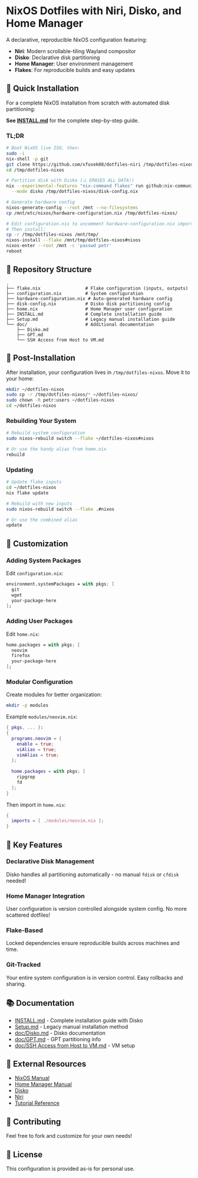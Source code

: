 # NixOS Dotfiles with Niri, Disko, and Home Manager

A declarative, reproducible NixOS configuration featuring:
- **Niri**: Modern scrollable-tiling Wayland compositor
- **Disko**: Declarative disk partitioning
- **Home Manager**: User environment management
- **Flakes**: For reproducible builds and easy updates

## 🚀 Quick Installation

For a complete NixOS installation from scratch with automated disk partitioning:

**See [INSTALL.md](./INSTALL.md)** for the complete step-by-step guide.

### TL;DR

```bash
# Boot NixOS live ISO, then:
sudo -i
nix-shell -p git
git clone https://github.com/xfusek08/dotfiles-niri /tmp/dotfiles-nixos
cd /tmp/dotfiles-nixos

# Partition disk with Disko (⚠️ ERASES ALL DATA!)
nix --experimental-features "nix-command flakes" run github:nix-community/disko -- \
  --mode disko /tmp/dotfiles-nixos/disk-config.nix

# Generate hardware config
nixos-generate-config --root /mnt --no-filesystems
cp /mnt/etc/nixos/hardware-configuration.nix /tmp/dotfiles-nixos/

# Edit configuration.nix to uncomment hardware-configuration.nix import
# Then install:
cp -r /tmp/dotfiles-nixos /mnt/tmp/
nixos-install --flake /mnt/tmp/dotfiles-nixos#nixos
nixos-enter --root /mnt -c 'passwd petr'
reboot
```

## 📁 Repository Structure

```
.
├── flake.nix                 # Flake configuration (inputs, outputs)
├── configuration.nix         # System configuration
├── hardware-configuration.nix # Auto-generated hardware config
├── disk-config.nix           # Disko disk partitioning config
├── home.nix                  # Home Manager user configuration
├── INSTALL.md                # Complete installation guide
├── Setup.md                  # Legacy manual installation guide
└── doc/                      # Additional documentation
    ├── Disko.md
    ├── GPT.md
    └── SSH Access from Host to VM.md
```

## 🔧 Post-Installation

After installation, your configuration lives in `/tmp/dotfiles-nixos`. Move it to your home:

```bash
mkdir ~/dotfiles-nixos
sudo cp -r /tmp/dotfiles-nixos/* ~/dotfiles-nixos/
sudo chown -R petr:users ~/dotfiles-nixos
cd ~/dotfiles-nixos
```

### Rebuilding Your System

```bash
# Rebuild system configuration
sudo nixos-rebuild switch --flake ~/dotfiles-nixos#nixos

# Or use the handy alias from home.nix
rebuild
```

### Updating

```bash
# Update flake inputs
cd ~/dotfiles-nixos
nix flake update

# Rebuild with new inputs
sudo nixos-rebuild switch --flake .#nixos

# Or use the combined alias
update
```

## 📝 Customization

### Adding System Packages

Edit `configuration.nix`:
```nix
environment.systemPackages = with pkgs; [
  git
  wget
  your-package-here
];
```

### Adding User Packages

Edit `home.nix`:
```nix
home.packages = with pkgs; [
  neovim
  firefox
  your-package-here
];
```

### Modular Configuration

Create modules for better organization:

```bash
mkdir -p modules
```

Example `modules/neovim.nix`:
```nix
{ pkgs, ... }:
{
  programs.neovim = {
    enable = true;
    viAlias = true;
    vimAlias = true;
  };
  
  home.packages = with pkgs; [
    ripgrep
    fd
  ];
}
```

Then import in `home.nix`:
```nix
{
  imports = [ ./modules/neovim.nix ];
}
```

## 🎯 Key Features

### Declarative Disk Management
Disko handles all partitioning automatically - no manual `fdisk` or `cfdisk` needed!

### Home Manager Integration
User configuration is version controlled alongside system config. No more scattered dotfiles!

### Flake-Based
Locked dependencies ensure reproducible builds across machines and time.

### Git-Tracked
Your entire system configuration is in version control. Easy rollbacks and sharing.

## 📚 Documentation

- [INSTALL.md](./INSTALL.md) - Complete installation guide with Disko
- [Setup.md](doc/Setup.md) - Legacy manual installation method
- [doc/Disko.md](./doc/Disko.md) - Disko documentation
- [doc/GPT.md](./doc/GPT.md) - GPT partitioning info
- [doc/SSH Access from Host to VM.md](./doc/SSH%20Access%20from%20Host%20to%20VM.md) - VM setup

## 🔗 External Resources

- [NixOS Manual](https://nixos.org/manual/nixos/stable/)
- [Home Manager Manual](https://nix-community.github.io/home-manager/)
- [Disko](https://github.com/nix-community/disko)
- [Niri](https://github.com/YaLTeR/niri)
- [Tutorial Reference](https://www.tonybtw.com/tutorial/nixos-from-scratch/)

## 🤝 Contributing

Feel free to fork and customize for your own needs!

## 📄 License

This configuration is provided as-is for personal use.
